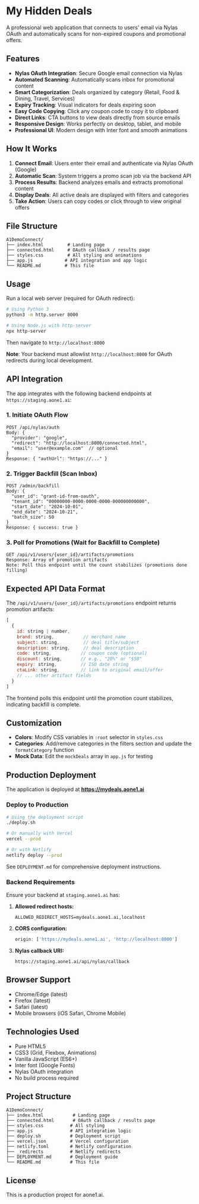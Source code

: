 # My Hidden Deals

A professional web application that connects to users' email via Nylas OAuth and automatically scans for non-expired coupons and promotional offers.

## Features

- **Nylas OAuth Integration**: Secure Google email connection via Nylas
- **Automated Scanning**: Automatically scans inbox for promotional content
- **Smart Categorization**: Deals organized by category (Retail, Food & Dining, Travel, Services)
- **Expiry Tracking**: Visual indicators for deals expiring soon
- **Easy Code Copying**: Click any coupon code to copy it to clipboard
- **Direct Links**: CTA buttons to view deals directly from source emails
- **Responsive Design**: Works perfectly on desktop, tablet, and mobile
- **Professional UI**: Modern design with Inter font and smooth animations

## How It Works

1. **Connect Email**: Users enter their email and authenticate via Nylas OAuth (Google)
2. **Automatic Scan**: System triggers a promo scan job via the backend API
3. **Process Results**: Backend analyzes emails and extracts promotional content
4. **Display Deals**: All active deals are displayed with filters and categories
5. **Take Action**: Users can copy codes or click through to view original offers

## File Structure

```
A1DemoConnect/
├── index.html         # Landing page
├── connected.html     # OAuth callback / results page
├── styles.css         # All styling and animations
├── app.js            # API integration and app logic
└── README.md         # This file
```

## Usage

Run a local web server (required for OAuth redirect):

```bash
# Using Python 3
python3 -m http.server 8000

# Using Node.js with http-server
npx http-server
```

Then navigate to `http://localhost:8000`

**Note**: Your backend must allowlist `http://localhost:8000` for OAuth redirects during local development.

## API Integration

The app integrates with the following backend endpoints at `https://staging.aone1.ai`:

### 1. Initiate OAuth Flow
```
POST /api/nylas/auth
Body: {
  "provider": "google",
  "redirect": "http://localhost:8000/connected.html",
  "email": "user@example.com"  // optional
}
Response: { "authUrl": "https://..." }
```

### 2. Trigger Backfill (Scan Inbox)
```
POST /admin/backfill
Body: {
  "user_id": "grant-id-from-oauth",
  "tenant_id": "00000000-0000-0000-0000-000000000000",
  "start_date": "2024-10-01",
  "end_date": "2024-10-21",
  "batch_size": 50
}
Response: { success: true }
```

### 3. Poll for Promotions (Wait for Backfill to Complete)
```
GET /api/v1/users/{user_id}/artifacts/promotions
Response: Array of promotion artifacts
Note: Poll this endpoint until the count stabilizes (promotions done filling)
```

## Expected API Data Format

The `/api/v1/users/{user_id}/artifacts/promotions` endpoint returns promotion artifacts:

```javascript
[
  {
    id: string | number,
    brand: string,           // merchant name
    subject: string,         // deal title/subject
    description: string,     // deal description
    code: string,           // coupon code (optional)
    discount: string,       // e.g., "20%" or "$50"
    expiry: string,         // ISO date string
    ctaLink: string,        // link to original email/offer
    // ... other artifact fields
  }
]
```

The frontend polls this endpoint until the promotion count stabilizes, indicating backfill is complete.

## Customization

- **Colors**: Modify CSS variables in `:root` selector in `styles.css`
- **Categories**: Add/remove categories in the filters section and update the `formatCategory` function
- **Mock Data**: Edit the `mockDeals` array in `app.js` for testing

## Production Deployment

The application is deployed at **https://mydeals.aone1.ai**

### Deploy to Production

```bash
# Using the deployment script
./deploy.sh

# Or manually with Vercel
vercel --prod

# Or with Netlify
netlify deploy --prod
```

See `DEPLOYMENT.md` for comprehensive deployment instructions.

### Backend Requirements

Ensure your backend at `staging.aone1.ai` has:

1. **Allowed redirect hosts:**
   ```
   ALLOWED_REDIRECT_HOSTS=mydeals.aone1.ai,localhost
   ```

2. **CORS configuration:**
   ```javascript
   origin: ['https://mydeals.aone1.ai', 'http://localhost:8000']
   ```

3. **Nylas callback URI:**
   ```
   https://staging.aone1.ai/api/nylas/callback
   ```

## Browser Support

- Chrome/Edge (latest)
- Firefox (latest)
- Safari (latest)
- Mobile browsers (iOS Safari, Chrome Mobile)

## Technologies Used

- Pure HTML5
- CSS3 (Grid, Flexbox, Animations)
- Vanilla JavaScript (ES6+)
- Inter font (Google Fonts)
- Nylas OAuth integration
- No build process required

## Project Structure

```
A1DemoConnect/
├── index.html           # Landing page
├── connected.html       # OAuth callback / results page
├── styles.css          # All styling
├── app.js              # API integration logic
├── deploy.sh           # Deployment script
├── vercel.json         # Vercel configuration
├── netlify.toml        # Netlify configuration
├── _redirects          # Netlify redirects
├── DEPLOYMENT.md       # Deployment guide
└── README.md           # This file
```

## License

This is a production project for aone1.ai.

